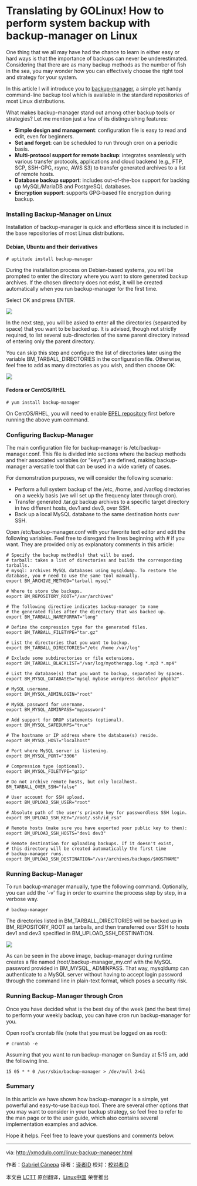 Translating by GOLinux!
How to perform system backup with backup-manager on Linux
================================================================================
One thing that we all may have had the chance to learn in either easy or hard ways is that the importance of backups can never be underestimated. Considering that there are as many backup methods as the number of fish in the sea, you may wonder how you can effectively choose the right tool and strategy for your system.

In this article I will introduce you to [backup-manager][1], a simple yet handy command-line backup tool which is available in the standard repositories of most Linux distributions.

What makes backup-manager stand out among other backup tools or strategies? Let me mention just a few of its distinguishing features:


- **Simple design and management**: configuration file is easy to read and edit, even for beginners.
- **Set and forget**: can be scheduled to run through cron on a periodic basis.
- **Multi-protocol support for remote backup**: integrates seamlessly with various transfer protocols, applications and cloud backend (e.g., FTP, SCP, SSH-GPG, rsync, AWS S3) to transfer generated archives to a list of remote hosts.
- **Database backup support**: includes out-of-the-box support for backing up MySQL/MariaDB and PostgreSQL databases.
- **Encryption support**: supports GPG-based file encryption during backup. 

### Installing Backup-Manager on Linux ###

Installation of backup-manager is quick and effortless since it is included in the base repositories of most Linux distributions.

#### Debian, Ubuntu and their derivatives ####

    # aptitude install backup-manager 

During the installation process on Debian-based systems, you will be prompted to enter the directory where you want to store generated backup archives. If the chosen directory does not exist, it will be created automatically when you run backup-manager for the first time. 

Select OK and press ENTER.

![](https://farm6.staticflickr.com/5614/15600105060_8cf4491e3b_z.jpg)

In the next step, you will be asked to enter all the directories (separated by space) that you want to be backed up. It is advised, though not strictly required, to list several sub-directories of the same parent directory instead of entering only the parent directory.

You can skip this step and configure the list of directories later using the variable BM_TARBALL_DIRECTORIES in the configuration file. Otherwise, feel free to add as many directories as you wish, and then choose OK:

![](https://farm6.staticflickr.com/5610/15761238616_c9651fea1c_z.jpg)

#### Fedora or CentOS/RHEL ####

    # yum install backup-manager 

On CentOS/RHEL, you will need to enable [EPEL repository][2] first before running the above yum command.

### Configuring Backup-Manager ###

The main configuration file for backup-manager is /etc/backup-manager.conf. This file is divided into sections where the backup methods and their associated variables (or "keys") are defined, making backup-manager a versatile tool that can be used in a wide variety of cases.

For demonstration purposes, we will consider the following scenario: 

- Perform a full system backup of the /etc, /home, and /var/log directories on a weekly basis (we will set up the frequency later through cron).
- Transfer generated .tar.gz backup archives to a specific target directory in two different hosts, dev1 and dev3, over SSH.
- Back up a local MySQL database to the same destination hosts over SSH. 

Open /etc/backup-manager.conf with your favorite text editor and edit the following variables. Feel free to disregard the lines beginning with # if you want. They are provided only as explanatory comments in this article:

    # Specify the backup method(s) that will be used.
    # tarball: takes a list of directories and builds the corresponding tarballs.
    # mysql: archives MySQL databases using mysqldump. To restore the database, you # need to use the same tool manually.
    export BM_ARCHIVE_METHOD="tarball mysql"
    
    # Where to store the backups.
    export BM_REPOSITORY_ROOT="/var/archives"
    
    # The following directive indicates backup-manager to name 
    # the generated files after the directory that was backed up.
    export BM_TARBALL_NAMEFORMAT="long"
    
    # Define the compression type for the generated files.
    export BM_TARBALL_FILETYPE="tar.gz"
    
    # List the directories that you want to backup.
    export BM_TARBALL_DIRECTORIES="/etc /home /var/log"
    
    # Exclude some subdirectories or file extensions.
    export BM_TARBALL_BLACKLIST="/var/log/myotherapp.log *.mp3 *.mp4"
    
    # List the database(s) that you want to backup, separated by spaces.
    export BM_MYSQL_DATABASES="mysql mybase wordpress dotclear phpbb2"
    
    # MySQL username.
    export BM_MYSQL_ADMINLOGIN="root"
    
    # MySQL password for username.
    export BM_MYSQL_ADMINPASS="mypassword"
    
    # Add support for DROP statements (optional).
    export BM_MYSQL_SAFEDUMPS="true"
    
    # The hostname or IP address where the database(s) reside.
    export BM_MYSQL_HOST="localhost"
    
    # Port where MySQL server is listening.
    export BM_MYSQL_PORT="3306"
    
    # Compression type (optional).
    export BM_MYSQL_FILETYPE="gzip"
    
    # Do not archive remote hosts, but only localhost.
    BM_TARBALL_OVER_SSH="false"
    
    # User account for SSH upload.
    export BM_UPLOAD_SSH_USER="root"
    
    # Absolute path of the user's private key for passwordless SSH login.
    export BM_UPLOAD_SSH_KEY="/root/.ssh/id_rsa"
    
    # Remote hosts (make sure you have exported your public key to them):
    export BM_UPLOAD_SSH_HOSTS="dev1 dev3"
    
    # Remote destination for uploading backups. If it doesn't exist, 
    # this directory will be created automatically the first time
    # backup-manager runs.
    export BM_UPLOAD_SSH_DESTINATION="/var/archives/backups/$HOSTNAME"

### Running Backup-Manager ###

To run backup-manager manually, type the following command. Optionally, you can add the '-v' flag in order to examine the process step by step, in a verbose way.

    # backup-manager 

The directories listed in BM_TARBALL_DIRECTORIES will be backed up in BM_REPOSITORY_ROOT as tarballs, and then transferred over SSH to hosts dev1 and dev3 specified in BM_UPLOAD_SSH_DESTINATION.

![](https://farm8.staticflickr.com/7497/15761238646_945620d8b7_z.jpg)

As can be seen in the above image, backup-manager during runtime creates a file named /root/.backup-manager_my.cnf with the MySQL password provided in BM_MYSQL_ ADMINPASS. That way, mysqldump can authenticate to a MySQL server without having to accept login password through the command line in plain-text format, which poses a security risk.

### Running Backup-Manager through Cron ###

Once you have decided what is the best day of the week (and the best time) to perform your weekly backup, you can have cron run backup-manager for you.

Open root's crontab file (note that you must be logged on as root):

    # crontab -e 

Assuming that you want to run backup-manager on Sunday at 5:15 am, add the following line.

    15 05 * * 0 /usr/sbin/backup-manager > /dev/null 2>&1

### Summary ###

In this article we have shown how backup-manager is a simple, yet powerful and easy-to-use backup tool. There are several other options that you may want to consider in your backup strategy, so feel free to refer to the man page or to the user guide, which also contains several implementation examples and advice.

Hope it helps. Feel free to leave your questions and comments below.

--------------------------------------------------------------------------------

via: http://xmodulo.com/linux-backup-manager.html

作者：[Gabriel Cánepa][a]
译者：[译者ID](https://github.com/译者ID)
校对：[校对者ID](https://github.com/校对者ID)

本文由 [LCTT](https://github.com/LCTT/TranslateProject) 原创翻译，[Linux中国](http://linux.cn/) 荣誉推出

[a]:http://xmodulo.com/author/gabriel
[1]:https://github.com/sukria/Backup-Manager
[2]:http://xmodulo.com/how-to-set-up-epel-repository-on-centos.html
